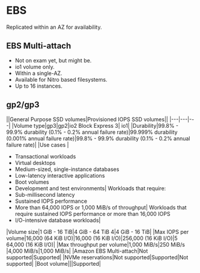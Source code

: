 # EBS 

Replicated within an AZ for availability.


## EBS Multi-attach

- Not on exam yet, but might be.
- io1 volume only.
- Within a single-AZ.
- Available for Nitro based filesystems.
- Up to 16 instances.

 ## gp2/gp3

||General Purpose SSD volumes|Provisioned IOPS SSD volumes||
|---|---|---|
|Volume type|gp3|gp2|io2 Block Express 3|	io1|
|Durability|99.8% - 99.9% durability (0.1% - 0.2% annual failure rate)|99.999% durability (0.001% annual failure rate)|99.8% - 99.9% durability (0.1% - 0.2% annual failure rate)|
|Use cases	|
- Transactional workloads
- Virtual desktops
- Medium-sized, single-instance databases
- Low-latency interactive applications
- Boot volumes
- Development and test environments|
Workloads that require:
- Sub-millisecond latency
- Sustained IOPS performance
- More than 64,000 IOPS or 1,000 MiB/s of throughput|
Workloads that require sustained IOPS performance or more than 16,000 IOPS
- I/O-intensive database workloads|

|Volume size|1 GiB - 16 TiB|4 GiB - 64 TiB 4|4 GiB - 16 TiB|
|Max IOPS per volume|16,000 (64 KiB I/O)|16,000 (16 KiB I/O)|256,000 (16 KiB I/O)|5	64,000 (16 KiB I/O)|
|Max throughput per volume|1,000 MiB/s|250 MiB/s |4,000 MiB/s|1,000 MiB/s|
|Amazon EBS Multi-attach|Not supported|Supported|
|NVMe reservations|Not supported|Supported|Not supported|
|Boot volume|||Supported|
